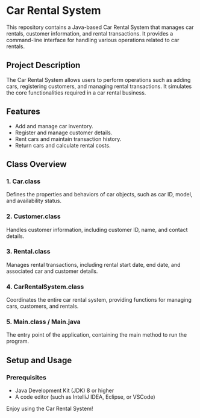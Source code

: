 # Car Rental System

This repository contains a Java-based Car Rental System that manages car rentals, customer information, and rental transactions. It provides a command-line interface for handling various operations related to car rentals.

## Project Description
The Car Rental System allows users to perform operations such as adding cars, registering customers, and managing rental transactions. It simulates the core functionalities required in a car rental business.

## Features
- Add and manage car inventory.
- Register and manage customer details.
- Rent cars and maintain transaction history.
- Return cars and calculate rental costs.

## Class Overview
### 1. **Car.class**
Defines the properties and behaviors of car objects, such as car ID, model, and availability status.

### 2. **Customer.class**
Handles customer information, including customer ID, name, and contact details.

### 3. **Rental.class**
Manages rental transactions, including rental start date, end date, and associated car and customer details.

### 4. **CarRentalSystem.class**
Coordinates the entire car rental system, providing functions for managing cars, customers, and rentals.

### 5. **Main.class / Main.java**
The entry point of the application, containing the main method to run the program.

## Setup and Usage
### Prerequisites
- Java Development Kit (JDK) 8 or higher
- A code editor (such as IntelliJ IDEA, Eclipse, or VSCode)

Enjoy using the Car Rental System!

